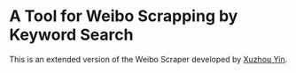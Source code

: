 # A Tool for Weibo Scrapping by Keyword Search
This is an extended version of the Weibo Scraper developed by [Xuzhou Yin](https://github.com/Yhinner/SinaWeiboScraper).

<!---
## Dependencies
- Python 3 (3.12 may be better)
- Firefox browser (up-to-date)
- Packages: cf. ``` requirements.txt ``` => to be installed through Terminal using ```pip3 install pkg1 pkg2 pk3``` command after installing Python 3
- Weibo account: a Chinese phone number is not necessary, instead, it's become a must to use your local phone number to sign up.

## What We Need as Input
- **Query**: ``` .csv ``` file for keyword and date range settings. For each search attempt, Weibo returns at most 50 result pages, each showing no more than 10 posts. It's worth noting that for some extremely hot topics, it's predictable that you end up getting 50 pages of posts published within a few hours only, which means a day-based strategy would not do the job well enough. Hopefully, the hour-based feature will be tested later ... or if possible, feel free to fork and explore it yourself. 🙌
- **Firefox profile**: to find your Firefox default profile path, perhaps the easiest way is by typing ``` about:profiles ``` in the Firefox search bar. Press ```Enter``` and there will be at least one table where you can find the ``` Root Directory ``` for your ``` Default Profile ```. (See more at [Profiles - Where Firefox stores your bookmarks, passwords and other user data](https://support.mozilla.org/en-US/kb/profiles-where-firefox-stores-user-data))

***IMPORTANT*** - Remember to **sign in and save your username and password on Firefox** so that the Weibo Search homepage can be automatically loaded under your account when running the program. 


## In Terminal
- Go to the folder where you store the query and the Python script:  ``` cd /path/to/the/project ```

- Run the program:  ``` python3 WeiboScraper.py './queries/query.csv' '/path/to/Firefox/profile' ```

- For help message:  ``` python3 WeiboScraper.py -h ```

## Output
The extracted data will be stored in ```result``` folder by default. Each query (i.e. each line in ```query.csv```) generates one CSV file. MacBook's Numbers and Google Sheets are good tools to view this file type.

## Shortcomings
Currently, the program only supports day-based keyword searches, and for each search, the posts are sorted by time from newest to oldest, starting from 11 p.m. by default. Thus sometimes setting a wide range will still be likely to end up with 480+ posts ... that were published on the newest day  ... and during that night! 😂 In this case, suppose you need more data, the only possible tiny improvement is to narrow the date range (e.g. 1 day per query) and add multiple queries below the initial one, with the same keyword and different consecutive single days as time range.

## License
This project is licensed under the MIT License.

-->